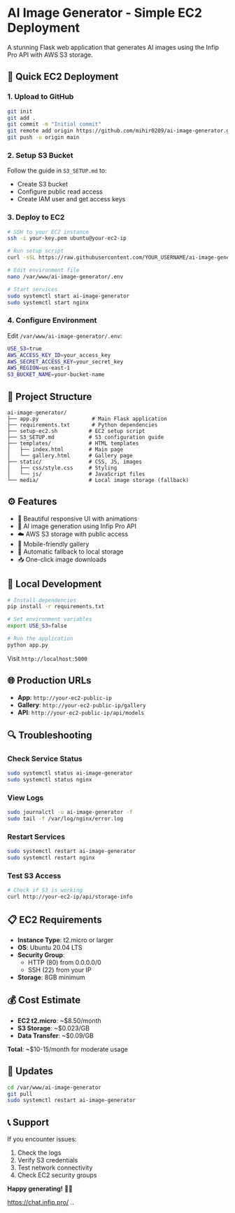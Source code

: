 # AI Image Generator - Simple EC2 Deployment

A stunning Flask web application that generates AI images using the Infip Pro API with AWS S3 storage.

## 🚀 Quick EC2 Deployment

### 1. Upload to GitHub
```bash
git init
git add .
git commit -m "Initial commit"
git remote add origin https://github.com/mihir0209/ai-image-generator.git
git push -u origin main
```

### 2. Setup S3 Bucket
Follow the guide in `S3_SETUP.md` to:
- Create S3 bucket
- Configure public read access
- Create IAM user and get access keys

### 3. Deploy to EC2
```bash
# SSH to your EC2 instance
ssh -i your-key.pem ubuntu@your-ec2-ip

# Run setup script
curl -sSL https://raw.githubusercontent.com/YOUR_USERNAME/ai-image-generator/main/setup-ec2.sh | bash

# Edit environment file
nano /var/www/ai-image-generator/.env

# Start services
sudo systemctl start ai-image-generator
sudo systemctl start nginx
```

### 4. Configure Environment
Edit `/var/www/ai-image-generator/.env`:
```bash
USE_S3=true
AWS_ACCESS_KEY_ID=your_access_key
AWS_SECRET_ACCESS_KEY=your_secret_key
AWS_REGION=us-east-1
S3_BUCKET_NAME=your-bucket-name
```

## 📁 Project Structure

```
ai-image-generator/
├── app.py                 # Main Flask application
├── requirements.txt       # Python dependencies
├── setup-ec2.sh          # EC2 setup script
├── S3_SETUP.md           # S3 configuration guide
├── templates/            # HTML templates
│   ├── index.html        # Main page
│   └── gallery.html      # Gallery page
├── static/               # CSS, JS, images
│   ├── css/style.css     # Styling
│   └── js/               # JavaScript files
└── media/                # Local image storage (fallback)
```

## ⚙️ Features

- 🎨 Beautiful responsive UI with animations
- 🤖 AI image generation using Infip Pro API
- ☁️ AWS S3 storage with public access
- 📱 Mobile-friendly gallery
- 🔄 Automatic fallback to local storage
- 📥 One-click image downloads

## 🔧 Local Development

```bash
# Install dependencies
pip install -r requirements.txt

# Set environment variables
export USE_S3=false

# Run the application
python app.py
```

Visit `http://localhost:5000`

## 🌐 Production URLs

- **App**: `http://your-ec2-public-ip`
- **Gallery**: `http://your-ec2-public-ip/gallery`
- **API**: `http://your-ec2-public-ip/api/models`

## 🔍 Troubleshooting

### Check Service Status
```bash
sudo systemctl status ai-image-generator
sudo systemctl status nginx
```

### View Logs
```bash
sudo journalctl -u ai-image-generator -f
sudo tail -f /var/log/nginx/error.log
```

### Restart Services
```bash
sudo systemctl restart ai-image-generator
sudo systemctl restart nginx
```

### Test S3 Access
```bash
# Check if S3 is working
curl http://your-ec2-ip/api/storage-info
```

## 📋 EC2 Requirements

- **Instance Type**: t2.micro or larger
- **OS**: Ubuntu 20.04 LTS
- **Security Group**: 
  - HTTP (80) from 0.0.0.0/0
  - SSH (22) from your IP
- **Storage**: 8GB minimum

## 💰 Cost Estimate

- **EC2 t2.micro**: ~$8.50/month
- **S3 Storage**: ~$0.023/GB
- **Data Transfer**: ~$0.09/GB

**Total**: ~$10-15/month for moderate usage

## 🔄 Updates

```bash
cd /var/www/ai-image-generator
git pull
sudo systemctl restart ai-image-generator
```

## 📞 Support

If you encounter issues:
1. Check the logs
2. Verify S3 credentials
3. Test network connectivity
4. Check EC2 security groups

**Happy generating!** 🎨✨

https://chat.infip.pro/
..
